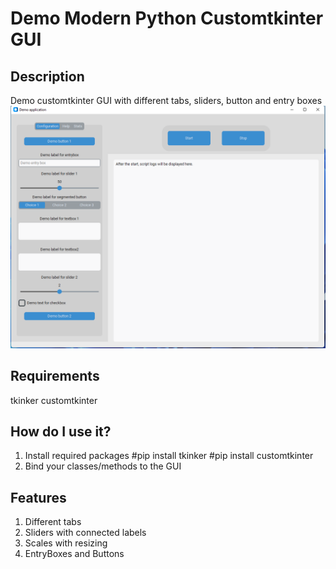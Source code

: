 # Demo Modern Python Customtkinter GUI 

## Description

Demo customtkinter GUI with different tabs, sliders, button and entry boxes
![Demo](https://raw.githubusercontent.com/Baselj/DemoCustomTkinterGUI/main/GuiScreenshot.png)

## Requirements
tkinker
customtkinter

## How do I use it?

1. Install required packages
#pip install tkinker
#pip install customtkinter
2. Bind your classes/methods to the GUI

## Features

1. Different tabs
2. Sliders with connected labels
3. Scales with resizing
4. EntryBoxes and Buttons

